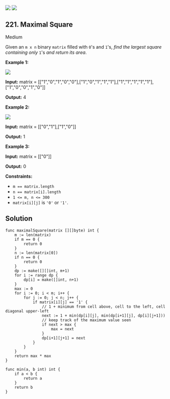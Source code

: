 [![](https://img.shields.io/github/stars/LeetCode-in-Go/LeetCode-in-Go?label=Stars&style=flat-square)](https://github.com/LeetCode-in-Go/LeetCode-in-Go)
[![](https://img.shields.io/github/forks/LeetCode-in-Go/LeetCode-in-Go?label=Fork%20me%20on%20GitHub%20&style=flat-square)](https://github.com/LeetCode-in-Go/LeetCode-in-Go/fork)

## 221\. Maximal Square

Medium

Given an `m x n` binary `matrix` filled with `0`'s and `1`'s, _find the largest square containing only_ `1`'s _and return its area_.

**Example 1:**

![](https://assets.leetcode.com/uploads/2020/11/26/max1grid.jpg)

**Input:** matrix = \[\["1","0","1","0","0"],["1","0","1","1","1"],["1","1","1","1","1"],["1","0","0","1","0"]]

**Output:** 4

**Example 2:**

![](https://assets.leetcode.com/uploads/2020/11/26/max2grid.jpg)

**Input:** matrix = \[\["0","1"],["1","0"]]

**Output:** 1

**Example 3:**

**Input:** matrix = \[\["0"]]

**Output:** 0

**Constraints:**

*   `m == matrix.length`
*   `n == matrix[i].length`
*   `1 <= m, n <= 300`
*   `matrix[i][j]` is `'0'` or `'1'`.

## Solution

```golang
func maximalSquare(matrix [][]byte) int {
	m := len(matrix)
	if m == 0 {
		return 0
	}
	n := len(matrix[0])
	if n == 0 {
		return 0
	}
	dp := make([][]int, m+1)
	for i := range dp {
		dp[i] = make([]int, n+1)
	}
	max := 0
	for i := 0; i < m; i++ {
		for j := 0; j < n; j++ {
			if matrix[i][j] == '1' {
				// 1 + minimum from cell above, cell to the left, cell diagonal upper-left
				next := 1 + min(dp[i][j], min(dp[i+1][j], dp[i][j+1]))
				// keep track of the maximum value seen
				if next > max {
					max = next
				}
				dp[i+1][j+1] = next
			}
		}
	}
	return max * max
}

func min(a, b int) int {
	if a < b {
		return a
	}
	return b
}
```